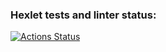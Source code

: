 ### Hexlet tests and linter status:
[![Actions Status](https://github.com/MariyaMalaya/qa-engineer-project-84/actions/workflows/hexlet-check.yml/badge.svg)](https://github.com/MariyaMalaya/qa-engineer-project-84/actions)